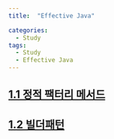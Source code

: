 ```yaml
---
title:  "Effective Java"

categories:
  - Study
tags:
  - Study
  - Effective Java
---
```

## [1.1 정적 팩터리 메서드](study/effectiveJava/1.1/)

## [1.2 빌더패턴](/study/effectiveJava/1.2/)